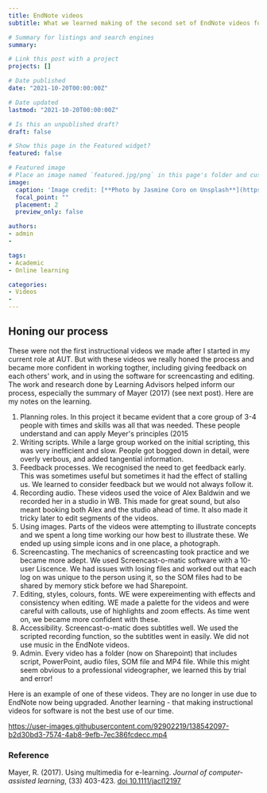 ```yaml
---
title: EndNote videos
subtitle: What we learned making of the second set of EndNote videos for AUT Library.

# Summary for listings and search engines
summary: 

# Link this post with a project
projects: []

# Date published
date: "2021-10-20T00:00:00Z"

# Date updated
lastmod: "2021-10-20T00:00:00Z"

# Is this an unpublished draft?
draft: false

# Show this page in the Featured widget?
featured: false

# Featured image
# Place an image named `featured.jpg/png` in this page's folder and customize its options here.
image:
  caption: 'Image credit: [**Photo by Jasmine Coro on Unsplash**](https://unsplash.com/photos/3NgnoYlNKdk)'
  focal_point: ""
  placement: 2
  preview_only: false

authors:
- admin
- 

tags:
- Academic
- Online learning

categories:
- Videos
- 
---
```


## Honing our process

These were not the first instructional videos we made after I started in my current role at AUT. But with these videos we really honed the process and became more confident in working togther, including giving feedback on each others' work, and in using the software for screencasting and editing.
The work and research done by Learning Advisors helped inform our process, especially the summary of Mayer (2017) (see next post). Here are my notes on the learning.

1. Planning roles. In this project it became evident that a core group of 3-4 people with times and skills was all that was needed. These people understand and can apply Meyer's principles (2015
2. Writing scripts. While a large group worked on the initial scripting, this was very inefficient and slow. People got bogged down in detail, were overly verbous, and added tangential information.
3. Feedback processes. We recognised the need to get feedback early. This was sometimes useful but sometimes it had the effect of stalling us. We learned to consider feedback but we would not always follow it.
4. Recording audio. These videos used the voice of Alex Baldwin and we recorded her in a studio in WB. This made for great sound, but also meant booking both Alex and the studio ahead of time. It also made it tricky later to edit segments of the videos.
5. Using images. Parts of the videos were attempting to illustrate concepts and we spent a long time working our how best to illustrate these. We ended up using simple icons and in one place, a photograph.
6. Screencasting. The mechanics of screencasting took practice and we became more adept. We used Screencast-o-matic software with a 10-user Liscence. We had issues with losing files and worked out that each log on was unique to the person using it, so the SOM files had to be shared by memory stick before we had Sharepoint.
7. Editing, styles, colours, fonts. WE were expereimenting with effects and consistency when editing. WE made a palette for the videos and were careful with callouts, use of highlights and zoom effects. As time went on, we became more confident with these.
8. Accessibility. Screencast-o-matic does subtitles well. We used the scripted recording function, so the subtitles went in easily. We did not use music in the EndNote videos.
9. Admin. Every video has a folder (now on Sharepoint) that includes script, PowerPoint, audio files, SOM file and MP4 file. While this might seem obvious to a professional videographer, we learned this by trial and error!

Here is an example of one of these videos. They are no longer in use due to EndNote now being upgraded. Another learning - that making instructional videos for software is not the best use of our time.

https://user-images.githubusercontent.com/92902219/138542097-b2d30bd3-7574-4ab8-9efb-7ec386fcdecc.mp4

### Reference

Mayer, R. (2017). Using multimedia for e-learning. *Journal of computer-assisted learning*, (33) 403-423. [doi 10.1111/jacl12197](https://doi.org/10.1111/jacl12197)
